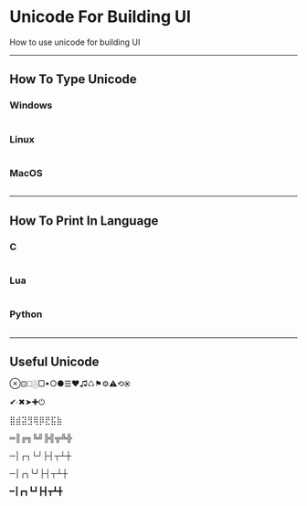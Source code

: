 # Unicode For Building UI

How to use unicode for building UI

---

## How To Type Unicode

### Windows

```
```

### Linux

```
```

### MacOS

```
```

---

## How To Print In Language

### C

```c
```

### Lua

```lua
```

### Python

```python
```

---

## Useful Unicode

⊗⊡⎕░▢▪○●☰♥♫♺⚑⚙⚠⟲⮿ 

✔∙✖➤✚⏻

⣿⣾⣽⣻⢿⡿⣟⣯⣷

═║╔╗╚╝╠╣╦╩╬

─│┌┐└┘├┤┬┴┼

─│╭╮╰╯├┤┬┴┼

━┃┏┓┗┛┣┫┳┻╋
